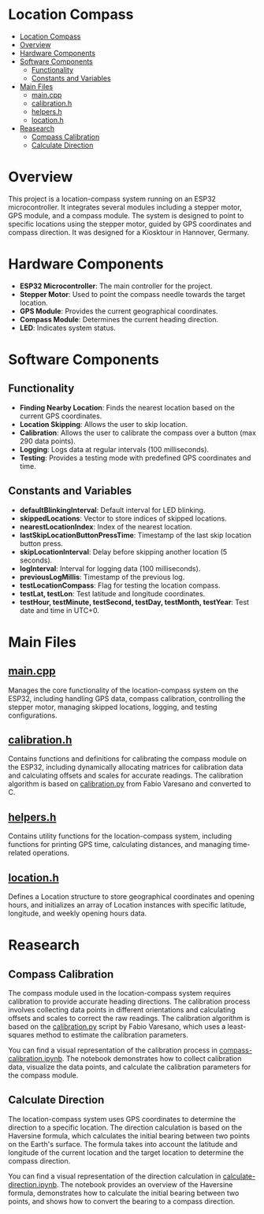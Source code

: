 # Location Compass

- [Location Compass](#location-compass)
- [Overview](#overview)
- [Hardware Components](#hardware-components)
- [Software Components](#software-components)
  - [Functionality](#functionality)
  - [Constants and Variables](#constants-and-variables)
- [Main Files](#main-files)
  - [main.cpp](#maincpp)
  - [calibration.h](#calibrationh)
  - [helpers.h](#helpersh)
  - [location.h](#locationh)
- [Reasearch](#reasearch)
  - [Compass Calibration](#compass-calibration)
  - [Calculate Direction](#calculate-direction)

# Overview

This project is a location-compass system running on an ESP32 microcontroller. It integrates several modules including a stepper motor, GPS module, and a compass module. The system is designed to point to specific locations using the stepper motor, guided by GPS coordinates and compass direction. It was designed for a Kiosktour in Hannover, Germany.

# Hardware Components

- **ESP32 Microcontroller**: The main controller for the project.
- **Stepper Motor**: Used to point the compass needle towards the target location.
- **GPS Module**: Provides the current geographical coordinates.
- **Compass Module**: Determines the current heading direction.
- **LED**: Indicates system status.

# Software Components

## Functionality
- **Finding Nearby Location**: Finds the nearest location based on the current GPS coordinates.
- **Location Skipping**: Allows the user to skip location.
- **Calibration**: Allows the user to calibrate the compass over a button (max 290 data points).
- **Logging**: Logs data at regular intervals (100 milliseconds).
- **Testing**: Provides a testing mode with predefined GPS coordinates and time.

## Constants and Variables
- **defaultBlinkingInterval**: Default interval for LED blinking.
- **skippedLocations**: Vector to store indices of skipped locations.
- **nearestLocationIndex**: Index of the nearest location.
- **lastSkipLocationButtonPressTime**: Timestamp of the last skip location button press.
- **skipLocationInterval**: Delay before skipping another location (5 seconds).
- **logInterval**: Interval for logging data (100 milliseconds).
- **previousLogMillis**: Timestamp of the previous log.
- **testLocationCompass**: Flag for testing the location compass.
- **testLat, testLon**: Test latitude and longitude coordinates.
- **testHour, testMinute, testSecond, testDay, testMonth, testYear**: Test date and time in UTC+0.

# Main Files

## [main.cpp](platformio/location-compass/src/main.cpp)
Manages the core functionality of the location-compass system on the ESP32, including handling GPS data, compass calibration, controlling the stepper motor, managing skipped locations, logging, and testing configurations.

## [calibration.h](platformio/location-compass/src/calibration.h)
Contains functions and definitions for calibrating the compass module on the ESP32, including dynamically allocating matrices for calibration data and calculating offsets and scales for accurate readings. The calibration algorithm is based on [calibration.py](scripts/compass-calibration/calibration.py) from Fabio Varesano and converted to C.

## [helpers.h](platformio/location-compass/src/helpers.h)
Contains utility functions for the location-compass system, including functions for printing GPS time, calculating distances, and managing time-related operations.

## [location.h](platformio/location-compass/src/location.h)
Defines a Location structure to store geographical coordinates and opening hours, and initializes an array of Location instances with specific latitude, longitude, and weekly opening hours data.

# Reasearch
## Compass Calibration
The compass module used in the location-compass system requires calibration to provide accurate heading directions. The calibration process involves collecting data points in different orientations and calculating offsets and scales to correct the raw readings. The calibration algorithm is based on the [calibration.py](scripts/compass-calibration/calibration.py) script by Fabio Varesano, which uses a least-squares method to estimate the calibration parameters.

You can find a visual representation of the calibration process in [compass-calibration.ipynb](scripts/compass-calibration/compass-calibration.ipynb). The notebook demonstrates how to collect calibration data, visualize the data points, and calculate the calibration parameters for the compass module.

## Calculate Direction
The location-compass system uses GPS coordinates to determine the direction to a specific location. The direction calculation is based on the Haversine formula, which calculates the initial bearing between two points on the Earth's surface. The formula takes into account the latitude and longitude of the current location and the target location to determine the compass direction.

You can find a visual representation of the direction calculation in [calculate-direction.ipynb](scripts/location-data/calculate-direction.ipynb). The notebook provides an overview of the Haversine formula, demonstrates how to calculate the initial bearing between two points, and shows how to convert the bearing to a compass direction.

